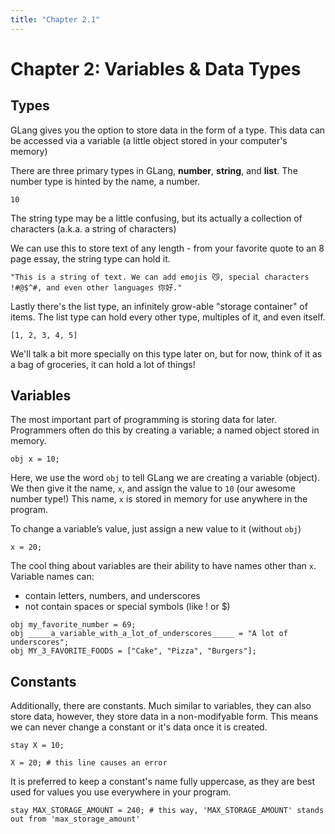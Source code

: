 ```yaml
---
title: "Chapter 2.1"
---
```


# Chapter 2: Variables & Data Types

## Types

GLang gives you the option to store data in the form of a type. This data can be accessed via a variable (a little object stored in your computer's memory)

There are three primary types in GLang, **number**, **string**, and **list**. The number type is hinted by the name, a number.

```
10
```

The string type may be a little confusing, but its actually a collection of characters (a.k.a. a string of characters)

We can use this to store text of any length - from your favorite quote to an 8 page essay, the string type can hold it.

```
"This is a string of text. We can add emojis 😼, special characters !#@$^#, and even other languages 你好."
```

Lastly there's the list type, an infinitely grow-able "storage container" of items. The list type can hold every other type, multiples of it, and even itself.

```
[1, 2, 3, 4, 5]
```

We'll talk a bit more specially on this type later on, but for now, think of it as a bag of groceries, it can hold a lot of things!

## Variables

The most important part of programming is storing data for later. Programmers often do this by creating a variable; a named object stored in memory.

```
obj x = 10;
```

Here, we use the word `obj` to tell GLang we are creating a variable (object). We then give it the name, `x`, and assign the value to `10` (our awesome number type!) This name, `x` is stored in memory for use anywhere in the program.

To change a variable’s value, just assign a new value to it (without `obj`)

```
x = 20;
```

The cool thing about variables are their ability to have names other than `x`. Variable names can:

- contain letters, numbers, and underscores
- not contain spaces or special symbols (like ! or $)

```
obj my_favorite_number = 69;
obj _____a_variable_with_a_lot_of_underscores_____ = "A lot of underscores";
obj MY_3_FAVORITE_FOODS = ["Cake", "Pizza", "Burgers"];
```

## Constants

Additionally, there are constants. Much similar to variables, they can also store data, however, they store data in a non-modifyable form. This means we can never change a constant or it's data once it is created.

```
stay X = 10;

X = 20; # this line causes an error
```

It is preferred to keep a constant's name fully uppercase, as they are best used for values you use everywhere in your program.

```
stay MAX_STORAGE_AMOUNT = 240; # this way, 'MAX_STORAGE_AMOUNT' stands out from 'max_storage_amount'
```
